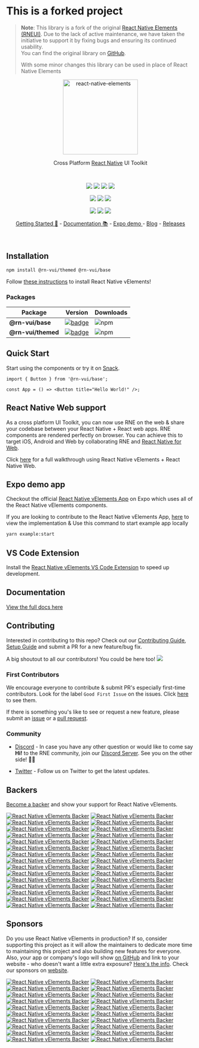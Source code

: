 # This is a forked project

> **Note**: This library is a fork of the original [React Native Elements (RNEUI)](https://reactnativeelements.com/). Due to the lack of active maintenance, we have taken the initiative to support it by fixing bugs and ensuring its continued usability.  
> You can find the original library on [GitHub](https://github.com/react-native-elements/react-native-elements).
>
> With some minor changes this library can be used in place of React Native Elements

<p align="center">
  <a href="https://react-native-velements.thevikalp.com//">
    <img alt="react-native-elements" src="https://user-images.githubusercontent.com/5962998/65694309-a825f000-e043-11e9-8382-db0dba0851e3.png" width="200">
  </a>
</p>

<div align="center">

Cross Platform <a href="https://reactnative.dev">React Native</a> UI Toolkit

</div>

<br/>

<p align="center">
  <a href="https://opensource.org/licenses/MIT"><img src="https://img.shields.io/badge/license-MIT-blue.svg?style=flat-square&color=0089E3"></a>
  <a href="https://github.com/deepktp/react-native-vikalp-elements"><img src="https://img.shields.io/github/stars/deepktp/react-native-vikalp-elements?label=stars&logo&style=flat-square&color=0089E3"></a>
  <a href="https://github.com/deepktp/react-native-vikalp-elements/actions/workflows/bleeding-edge-dist.yml"><img src="https://img.shields.io/github/actions/workflow/status/deepktp/react-native-vikalp-elements/bleeding-edge-dist.yml?branch=next&style=flat-square"></a>
  <a href="https://github.com/prettier/prettier"><img src="https://img.shields.io/badge/styled_with-prettier-F7B93E.svg?style=flat-square"></a>
</p>

<div align="center">
  <a href="https://twitter.com/rn_elements"><img src="https://img.shields.io/twitter/follow/rn_elements?style=flat-square&label=Twitter&logo=TWITTER&color=0089E3"></a>
  <a href="https://github.com/deepktp/react-native-vikalp-elements/discussions"><img src="https://img.shields.io/github/discussions/deepktp/react-native-vikalp-elements?label=Discussions&logo=github&style=flat-square"></a>
  <a href="https://discord.com/invite/e9RBHjkKHa"><img src="https://img.shields.io/badge/Join-Discord-5865F2?style=flat-square&logo=discord&logoColor=FFFFFF"></a>

</div>

<p align="center">
  <a href="#"><img src="https://opencollective.com/react-native-elements/backers/badge.svg?style=flat-square&color=0089E3"></a>
  <a href="#"><img src="https://opencollective.com/react-native-elements/sponsors/badge.svg?style=flat-square&color=0089E3&logo=opencollective"></a>
  <a href="#"><img src="https://img.shields.io/github/sponsors/react-native-elements?label=Sponsor&logo=githubsponsors&style=flat-square"></a>
</p>

<div align="center">

<a href="https://react-native-velements.thevikalp.com/">Getting Started 🚀</a> - <a href="https://react-native-velements.thevikalp.com//docs">Documentation 📚</a> - <a href="https://expo.dev/@rn-vui/react-native-elements">Expo demo </a> - <a href="https://react-native-velements.thevikalp.com//blog">Blog</a> - <a href="https://github.com/deepktp/react-native-vikalp-elements/releases">Releases</a>

</div>

<br />

<!-- ![React Native vElements UI Toolkit](https://user-images.githubusercontent.com/55053424/161605524-61a88c0f-0eb6-4016-a124-aeac8c81df53.png) -->

## Installation

```bash
npm install @rn-vui/themed @rn-vui/base
```

Follow
[these instructions](https://react-native-velements.thevikalp.com//docs/installation)
to install React Native vElements!

### Packages

| Package            | Version                                                                                                                            | Downloads                                                                     |
| ------------------ | ---------------------------------------------------------------------------------------------------------------------------------- | ----------------------------------------------------------------------------- |
| **@rn-vui/base**   | [![badge](https://img.shields.io/npm/v/@rn-vui/base.svg?style=flat-square-square)](https://www.npmjs.com/package/@rn-vui/base)     | ![npm](https://img.shields.io/npm/dm/@rn-vui/base?style=flat-square-square)   |
| **@rn-vui/themed** | [![badge](https://img.shields.io/npm/v/@rn-vui/themed.svg?style=flat-square-square)](https://www.npmjs.com/package/@rn-vui/themed) | ![npm](https://img.shields.io/npm/dm/@rn-vui/themed?style=flat-square-square) |

## Quick Start

Start using the components or try it on
[Snack](https://snack.expo.dev/@arpitbhalla/react-native-elements).

```tsx
import { Button } from '@rn-vui/base';

const App = () => <Button title="Hello World!" />;
```

## React Native Web support

As a cross platform UI Toolkit, you can now use RNE on the web & share your codebase between your React Native + React web apps. RNE components are rendered perfectly on browser. You can achieve this to target iOS, Android and Web by collaborating RNE and [React Native for Web](https://github.com/necolas/react-native-web).

Click [here](https://react-native-velements.thevikalp.com//blog/2018/12/13/react-native-web) for a full walkthrough using React Native vElements + React Native Web.

## Expo demo app

Checkout the official
[React Native vElements App](https://expo.dev/@rn-vui/react-native-elements)
on Expo which uses all of the React Native vElements components.

If you are looking to contribute to the React Native vElements App,
[here](https://github.com/deepktp/react-native-vikalp-elements/tree/next/example) to
view the implementation & Use this command to start example app locally

```bash
yarn example:start
```

## VS Code Extension

Install the [React Native vElements VS Code Extension](https://marketplace.visualstudio.com/items?itemName=rne.snippets) to speed up development.

## Documentation

[View the full docs here](https://react-native-velements.thevikalp.com//docs)

## Contributing

Interested in contributing to this repo? Check out our
[Contributing Guide](https://react-native-velements.thevikalp.com//docs/contributing), [Setup Guide](https://react-native-velements.thevikalp.com//docs/contributing#setup)
and submit a PR for a new feature/bug fix.

A big shoutout to all our contributors! You could be here too!
<a href="https://github.com/deepktp/react-native-vikalp-elements/graphs/contributors">
<img src="https://contrib.rocks/image?repo=deepktp/react-native-vikalp-elements" />
</a>

### First Contributors

We encourage everyone to contribute & submit PR's especially first-time
contributors. Look for the label `Good First Issue` on the issues. Click
[here](https://github.com/deepktp/react-native-vikalp-elements/labels/Good%20First%20Issue)
to see them.

If there is something you's like to see or request a new feature, please submit
an
[issue](https://github.com/deepktp/react-native-vikalp-elements/issues/new)
or a
[pull request](https://github.com/deepktp/react-native-vikalp-elements/pulls).

### Community

- [Discord](https://discord.com/invite/e9RBHjkKHa) - In case you have any other question or would like to come say **Hi!** to the RNE community, join our [Discord Server](https://discord.com/invite/e9RBHjkKHa). See you on the other side! 👋😃

- [Twitter](https://twitter.com/rn_elements) - Follow us on Twitter to get the latest updates.

## Backers

[Become a backer](https://opencollective.com/react-native-elements#backer) and show your support for React Native vElements.

[![React Native vElements Backer](https://opencollective.com/react-native-elements/backer/0/avatar)](https://opencollective.com/react-native-elements/backer/0/website)
[![React Native vElements Backer](https://opencollective.com/react-native-elements/backer/1/avatar)](https://opencollective.com/react-native-elements/backer/1/website)
[![React Native vElements Backer](https://opencollective.com/react-native-elements/backer/2/avatar)](https://opencollective.com/react-native-elements/backer/2/website)
[![React Native vElements Backer](https://opencollective.com/react-native-elements/backer/3/avatar)](https://opencollective.com/react-native-elements/backer/3/website)
[![React Native vElements Backer](https://opencollective.com/react-native-elements/backer/4/avatar)](https://opencollective.com/react-native-elements/backer/4/website)
[![React Native vElements Backer](https://opencollective.com/react-native-elements/backer/5/avatar)](https://opencollective.com/react-native-elements/backer/5/website)
[![React Native vElements Backer](https://opencollective.com/react-native-elements/backer/6/avatar)](https://opencollective.com/react-native-elements/backer/6/website)
[![React Native vElements Backer](https://opencollective.com/react-native-elements/backer/7/avatar)](https://opencollective.com/react-native-elements/backer/7/website)
[![React Native vElements Backer](https://opencollective.com/react-native-elements/backer/8/avatar)](https://opencollective.com/react-native-elements/backer/8/website)
[![React Native vElements Backer](https://opencollective.com/react-native-elements/backer/9/avatar)](https://opencollective.com/react-native-elements/backer/9/website)
[![React Native vElements Backer](https://opencollective.com/react-native-elements/backer/10/avatar)](https://opencollective.com/react-native-elements/backer/10/website)
[![React Native vElements Backer](https://opencollective.com/react-native-elements/backer/11/avatar)](https://opencollective.com/react-native-elements/backer/11/website)
[![React Native vElements Backer](https://opencollective.com/react-native-elements/backer/12/avatar)](https://opencollective.com/react-native-elements/backer/12/website)
[![React Native vElements Backer](https://opencollective.com/react-native-elements/backer/13/avatar)](https://opencollective.com/react-native-elements/backer/13/website)
[![React Native vElements Backer](https://opencollective.com/react-native-elements/backer/14/avatar)](https://opencollective.com/react-native-elements/backer/14/website)
[![React Native vElements Backer](https://opencollective.com/react-native-elements/backer/15/avatar)](https://opencollective.com/react-native-elements/backer/15/website)
[![React Native vElements Backer](https://opencollective.com/react-native-elements/backer/16/avatar)](https://opencollective.com/react-native-elements/backer/16/website)
[![React Native vElements Backer](https://opencollective.com/react-native-elements/backer/17/avatar)](https://opencollective.com/react-native-elements/backer/17/website)
[![React Native vElements Backer](https://opencollective.com/react-native-elements/backer/18/avatar)](https://opencollective.com/react-native-elements/backer/18/website)
[![React Native vElements Backer](https://opencollective.com/react-native-elements/backer/19/avatar)](https://opencollective.com/react-native-elements/backer/19/website)
[![React Native vElements Backer](https://opencollective.com/react-native-elements/backer/20/avatar)](https://opencollective.com/react-native-elements/backer/20/website)
[![React Native vElements Backer](https://opencollective.com/react-native-elements/backer/21/avatar)](https://opencollective.com/react-native-elements/backer/21/website)
[![React Native vElements Backer](https://opencollective.com/react-native-elements/backer/22/avatar)](https://opencollective.com/react-native-elements/backer/22/website)
[![React Native vElements Backer](https://opencollective.com/react-native-elements/backer/23/avatar)](https://opencollective.com/react-native-elements/backer/23/website)
[![React Native vElements Backer](https://opencollective.com/react-native-elements/backer/24/avatar)](https://opencollective.com/react-native-elements/backer/24/website)
[![React Native vElements Backer](https://opencollective.com/react-native-elements/backer/25/avatar)](https://opencollective.com/react-native-elements/backer/25/website)
[![React Native vElements Backer](https://opencollective.com/react-native-elements/backer/26/avatar)](https://opencollective.com/react-native-elements/backer/26/website)
[![React Native vElements Backer](https://opencollective.com/react-native-elements/backer/27/avatar)](https://opencollective.com/react-native-elements/backer/27/website)
[![React Native vElements Backer](https://opencollective.com/react-native-elements/backer/28/avatar)](https://opencollective.com/react-native-elements/backer/28/website)
[![React Native vElements Backer](https://opencollective.com/react-native-elements/backer/29/avatar)](https://opencollective.com/react-native-elements/backer/29/website)

## Sponsors

Do you use React Native vElements in production? If so, consider supporting this project as it will allow the maintainers to dedicate more time to maintaining this project and also building new features for everyone. Also, your app or company's logo will show [on GitHub](https://github.com/deepktp/react-native-vikalp-elements#sponsors) and link to your website - who doesn't want a little extra exposure? [Here's the info](https://opencollective.com/react-native-elements#sponsor). Check our sponsors on [website](https://react-native-velements.thevikalp.com//sponsor).

[![React Native vElements Backer](https://opencollective.com/react-native-elements/sponsor/0/avatar)](https://opencollective.com/react-native-elements/sponsor/0/website)
[![React Native vElements Backer](https://opencollective.com/react-native-elements/sponsor/1/avatar)](https://opencollective.com/react-native-elements/sponsor/1/website)
[![React Native vElements Backer](https://opencollective.com/react-native-elements/sponsor/2/avatar)](https://opencollective.com/react-native-elements/sponsor/2/website)
[![React Native vElements Backer](https://opencollective.com/react-native-elements/sponsor/3/avatar)](https://opencollective.com/react-native-elements/sponsor/3/website)
[![React Native vElements Backer](https://opencollective.com/react-native-elements/sponsor/4/avatar)](https://opencollective.com/react-native-elements/sponsor/4/website)
[![React Native vElements Backer](https://opencollective.com/react-native-elements/sponsor/5/avatar)](https://opencollective.com/react-native-elements/sponsor/5/website)
[![React Native vElements Backer](https://opencollective.com/react-native-elements/sponsor/6/avatar)](https://opencollective.com/react-native-elements/sponsor/6/website)
[![React Native vElements Backer](https://opencollective.com/react-native-elements/sponsor/7/avatar)](https://opencollective.com/react-native-elements/sponsor/7/website)
[![React Native vElements Backer](https://opencollective.com/react-native-elements/sponsor/8/avatar)](https://opencollective.com/react-native-elements/sponsor/8/website)
[![React Native vElements Backer](https://opencollective.com/react-native-elements/sponsor/9/avatar)](https://opencollective.com/react-native-elements/sponsor/9/website)
[![React Native vElements Backer](https://opencollective.com/react-native-elements/sponsor/10/avatar)](https://opencollective.com/react-native-elements/sponsor/10/website)
[![React Native vElements Backer](https://opencollective.com/react-native-elements/sponsor/11/avatar)](https://opencollective.com/react-native-elements/sponsor/11/website)
[![React Native vElements Backer](https://opencollective.com/react-native-elements/sponsor/12/avatar)](https://opencollective.com/react-native-elements/sponsor/12/website)
[![React Native vElements Backer](https://opencollective.com/react-native-elements/sponsor/13/avatar)](https://opencollective.com/react-native-elements/sponsor/13/website)
[![React Native vElements Backer](https://opencollective.com/react-native-elements/sponsor/14/avatar)](https://opencollective.com/react-native-elements/sponsor/14/website)
[![React Native vElements Backer](https://opencollective.com/react-native-elements/sponsor/15/avatar)](https://opencollective.com/react-native-elements/sponsor/15/website)
[![React Native vElements Backer](https://opencollective.com/react-native-elements/sponsor/16/avatar)](https://opencollective.com/react-native-elements/sponsor/16/website)
[![React Native vElements Backer](https://opencollective.com/react-native-elements/sponsor/17/avatar)](https://opencollective.com/react-native-elements/sponsor/17/website)
[![React Native vElements Backer](https://opencollective.com/react-native-elements/sponsor/18/avatar)](https://opencollective.com/react-native-elements/sponsor/18/website)
[![React Native vElements Backer](https://opencollective.com/react-native-elements/sponsor/19/avatar)](https://opencollective.com/react-native-elements/sponsor/19/website)
